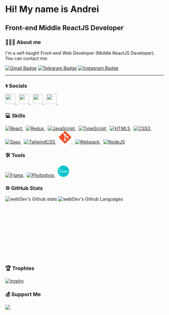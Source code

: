 # Hi! My name is Andrei

## Front-end Middle ReactJS Developer

### 🧑🏻‍💻  About me

I'm a self-taught Front-end Web Developer (Middle ReactJS Developer). You can contact me:

[![Gmail Badge](https://img.shields.io/badge/-Gmail-red?style=flat&logo=Gmail&logoColor=white)](mailto:exslym@gmail.com) [![Telegram Badge](https://img.shields.io/badge/-exslym-blue?style=flat&logo=Telegram&logoColor=white)](https://t.me/exslym) [![Instagram Badge](https://img.shields.io/badge/-exslym-hotpink?style=flat&logo=Instagram&logoColor=white)](https://www.instagram.com/ex.slym/)  

---

### 🌀  Socials

<div align="left">
	<a href="https://www.github.com/exslym" target="_blank" rel="noreferrer">
		<img src="https://raw.githubusercontent.com/danielcranney/readme-generator/main/public/icons/socials/github.svg" width="32" height="32" />
	</a>&nbsp
	<a href="https://www.linkedin.com/in/exslym" target="_blank" rel="noreferrer">
		<img src="https://raw.githubusercontent.com/danielcranney/readme-generator/main/public/icons/socials/linkedin.svg" width="32" height="32" />
	</a>&nbsp
	<a href="https://www.instagram.com/ex.slym" target="_blank" rel="noreferrer">
		<img src="https://raw.githubusercontent.com/danielcranney/readme-generator/main/public/icons/socials/instagram.svg" width="32" height="32" />
	</a>&nbsp
	<a href="https://www.youtube.com/c/exslym" target="_blank" rel="noreferrer">
		<img src="https://raw.githubusercontent.com/danielcranney/readme-generator/main/public/icons/socials/youtube.svg" width="32" height="32" />
	</a>&nbsp
</div>

### 💻  Skills

<div align="left">
	<a href="https://reactjs.org/" target="_blank" rel="noreferrer">
		<img src="https://raw.githubusercontent.com/danielcranney/readme-generator/main/public/icons/skills/react-colored.svg" width="36" height="36" alt="React" />
	</a>&nbsp
	<a href="https://redux.js.org/" target="_blank" rel="noreferrer">
		<img src="https://raw.githubusercontent.com/danielcranney/readme-generator/main/public/icons/skills/redux-colored.svg" width="36" height="36" alt="Redux" />
	</a>&nbsp
	<a href="https://developer.mozilla.org/en-US/docs/Web/JavaScript" target="_blank" rel="noreferrer">
		<img src="https://raw.githubusercontent.com/danielcranney/readme-generator/main/public/icons/skills/javascript-colored.svg" width="36" height="36" alt="JavaScript" />
	</a>&nbsp
	<a href="https://www.typescriptlang.org/" target="_blank" rel="noreferrer">
		<img src="https://raw.githubusercontent.com/danielcranney/readme-generator/main/public/icons/skills/typescript-colored.svg" width="36" height="36" alt="TypeScript" />
	</a>&nbsp
	<a href="https://developer.mozilla.org/en-US/docs/Glossary/HTML5" target="_blank" rel="noreferrer">
		<img src="https://raw.githubusercontent.com/danielcranney/readme-generator/main/public/icons/skills/html5-colored.svg" width="36" height="36" alt="HTML5" />
	</a>&nbsp
	<a href="https://www.w3.org/TR/CSS/#css" target="_blank" rel="noreferrer">
		<img src="https://raw.githubusercontent.com/danielcranney/readme-generator/main/public/icons/skills/css3-colored.svg" width="36" height="36" alt="CSS3" />
	</a>&nbsp
	<a href="https://sass-lang.com/" target="_blank" rel="noreferrer">
		<img src="https://raw.githubusercontent.com/danielcranney/readme-generator/main/public/icons/skills/sass-colored.svg" width="36" height="36" alt="Sass" />
	</a>&nbsp
	<a href="https://tailwindcss.com/" target="_blank" rel="noreferrer">
		<img src="https://raw.githubusercontent.com/danielcranney/readme-generator/main/public/icons/skills/tailwindcss-colored.svg" width="36" height="36" alt="TailwindCSS" />
	</a>&nbsp
	<a href="https://git-scm.com/" target="_blank" rel="noreferrer">
		<img src="https://github.com/devicons/devicon/blob/master/icons/git/git-original.svg" title="git" alt="git" width="40" height="40"/>
	</a>&nbsp
	<a href="https://webpack.js.org/" target="_blank" rel="noreferrer">
		<img src="https://raw.githubusercontent.com/danielcranney/readme-generator/main/public/icons/skills/webpack-colored.svg" width="36" height="36" alt="Webpack" />
	</a>&nbsp
	<a href="https://nodejs.org/en/" target="_blank" rel="noreferrer">
		<img src="https://raw.githubusercontent.com/danielcranney/readme-generator/main/public/icons/skills/nodejs-colored.svg" width="36" height="36" alt="NodeJS" />
	</a>
</div>

### 🛠  Tools

<div align="left">
	<a href="https://www.figma.com/" target="_blank" rel="noreferrer">
		<img src="https://raw.githubusercontent.com/danielcranney/readme-generator/main/public/icons/skills/figma-colored.svg" width="36" height="36" alt="Figma" />
	</a>&nbsp
	<a href="https://www.adobe.com/uk/products/photoshop.html" target="_blank" rel="noreferrer">
		<img src="https://raw.githubusercontent.com/danielcranney/readme-generator/main/public/icons/skills/photoshop-colored.svg" width="36" height="36" alt="Photoshop" />
	</a>&nbsp
	<a href="https://www.canva.com/" target="_blank" rel="noreferrer">
		<img src="https://github.com/devicons/devicon/blob/master/icons/canva/canva-original.svg" width="36" height="36" alt="Canva" />
	</a>
</div>

### ⚙️  GitHub Stats

<div align="left">
	<img src="http://github-readme-streak-stats.herokuapp.com?user=exslym&theme=dark" alt="webDev's Github stats" style="display: inline-block; vertical-align: top;" />
	<img height="195px" src="https://github-readme-stats.vercel.app/api/top-langs/?username=exslym&layout=compact&theme=dark" alt="webDev's Github Languages" style="display: inline-block; vertical-align: top;"/>
</div> 

### 🏆  Trophies

<!-- [![trophy](https://github-profile-trophy.vercel.app/?username=exslym&theme=onedark)](https://github.com/exslym/github-profile-trophy) -->
[![trophy](https://github-profile-trophy.vercel.app/?username=exslym&no-bg=true&margin-w=5&margin-h=5&theme=discord&title=Repositories,Commits,Stars,Followers,PullRequest)](https://github.com/exslym/github-profile-trophy)

### 💰  Support Me

<div align="left">
	<a href="https://www.buymeacoffee.com/exslym" target="_blank">
		<img src="https://cdn.buymeacoffee.com/buttons/v2/default-yellow.png" width="200" />
	</a>
</div>
